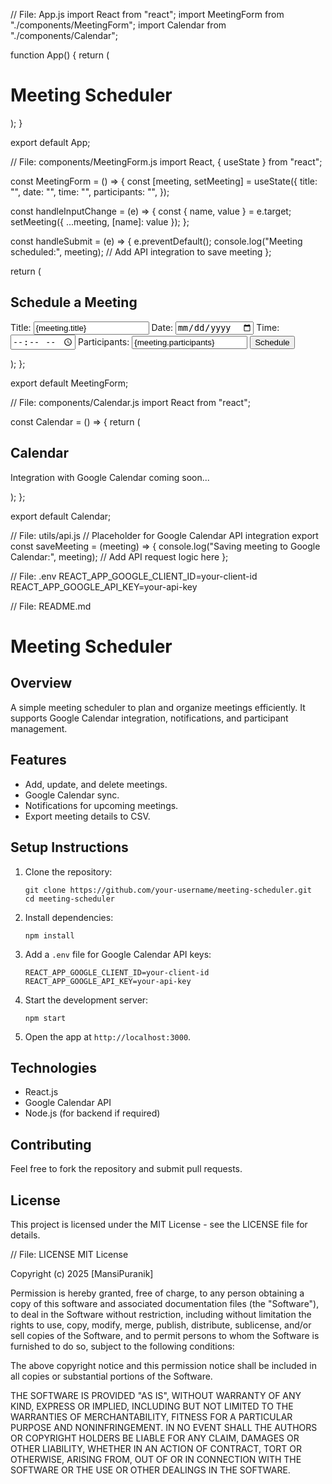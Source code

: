 // File: App.js
import React from "react";
import MeetingForm from "./components/MeetingForm";
import Calendar from "./components/Calendar";

function App() {
  return (
    <div className="min-h-screen bg-gray-100 p-4">
      <h1 className="text-3xl font-bold text-center">Meeting Scheduler</h1>
      <div className="mt-4 grid grid-cols-1 md:grid-cols-2 gap-4">
        <MeetingForm />
        <Calendar />
      </div>
    </div>
  );
}

export default App;

// File: components/MeetingForm.js
import React, { useState } from "react";

const MeetingForm = () => {
  const [meeting, setMeeting] = useState({
    title: "",
    date: "",
    time: "",
    participants: "",
  });

  const handleInputChange = (e) => {
    const { name, value } = e.target;
    setMeeting({ ...meeting, [name]: value });
  };

  const handleSubmit = (e) => {
    e.preventDefault();
    console.log("Meeting scheduled:", meeting);
    // Add API integration to save meeting
  };

  return (
    <form onSubmit={handleSubmit} className="bg-white p-4 shadow rounded">
      <h2 className="text-xl font-bold mb-2">Schedule a Meeting</h2>
      <label className="block mb-2">
        Title:
        <input
          type="text"
          name="title"
          value={meeting.title}
          onChange={handleInputChange}
          className="w-full p-2 border rounded"
          required
        />
      </label>
      <label className="block mb-2">
        Date:
        <input
          type="date"
          name="date"
          value={meeting.date}
          onChange={handleInputChange}
          className="w-full p-2 border rounded"
          required
        />
      </label>
      <label className="block mb-2">
        Time:
        <input
          type="time"
          name="time"
          value={meeting.time}
          onChange={handleInputChange}
          className="w-full p-2 border rounded"
          required
        />
      </label>
      <label className="block mb-2">
        Participants:
        <input
          type="text"
          name="participants"
          value={meeting.participants}
          onChange={handleInputChange}
          className="w-full p-2 border rounded"
          placeholder="Enter emails, separated by commas"
        />
      </label>
      <button type="submit" className="bg-blue-500 text-white px-4 py-2 rounded">
        Schedule
      </button>
    </form>
  );
};

export default MeetingForm;

// File: components/Calendar.js
import React from "react";

const Calendar = () => {
  return (
    <div className="bg-white p-4 shadow rounded">
      <h2 className="text-xl font-bold mb-2">Calendar</h2>
      <p>Integration with Google Calendar coming soon...</p>
    </div>
  );
};

export default Calendar;

// File: utils/api.js
// Placeholder for Google Calendar API integration
export const saveMeeting = (meeting) => {
  console.log("Saving meeting to Google Calendar:", meeting);
  // Add API request logic here
};

// File: .env
REACT_APP_GOOGLE_CLIENT_ID=your-client-id
REACT_APP_GOOGLE_API_KEY=your-api-key

// File: README.md
# Meeting Scheduler

## Overview
A simple meeting scheduler to plan and organize meetings efficiently. It supports Google Calendar integration, notifications, and participant management.

## Features
- Add, update, and delete meetings.
- Google Calendar sync.
- Notifications for upcoming meetings.
- Export meeting details to CSV.

## Setup Instructions
1. Clone the repository:
   ```
   git clone https://github.com/your-username/meeting-scheduler.git
   cd meeting-scheduler
   ```

2. Install dependencies:
   ```
   npm install
   ```

3. Add a `.env` file for Google Calendar API keys:
   ```
   REACT_APP_GOOGLE_CLIENT_ID=your-client-id
   REACT_APP_GOOGLE_API_KEY=your-api-key
   ```

4. Start the development server:
   ```
   npm start
   ```

5. Open the app at `http://localhost:3000`.

## Technologies
- React.js
- Google Calendar API
- Node.js (for backend if required)

## Contributing
Feel free to fork the repository and submit pull requests.

## License
This project is licensed under the MIT License - see the LICENSE file for details.

// File: LICENSE
MIT License

Copyright (c) 2025 [MansiPuranik]

Permission is hereby granted, free of charge, to any person obtaining a copy
of this software and associated documentation files (the "Software"), to deal
in the Software without restriction, including without limitation the rights
to use, copy, modify, merge, publish, distribute, sublicense, and/or sell
copies of the Software, and to permit persons to whom the Software is
furnished to do so, subject to the following conditions:

The above copyright notice and this permission notice shall be included in all
copies or substantial portions of the Software.

THE SOFTWARE IS PROVIDED "AS IS", WITHOUT WARRANTY OF ANY KIND, EXPRESS OR
IMPLIED, INCLUDING BUT NOT LIMITED TO THE WARRANTIES OF MERCHANTABILITY,
FITNESS FOR A PARTICULAR PURPOSE AND NONINFRINGEMENT. IN NO EVENT SHALL THE
AUTHORS OR COPYRIGHT HOLDERS BE LIABLE FOR ANY CLAIM, DAMAGES OR OTHER
LIABILITY, WHETHER IN AN ACTION OF CONTRACT, TORT OR OTHERWISE, ARISING FROM,
OUT OF OR IN CONNECTION WITH THE SOFTWARE OR THE USE OR OTHER DEALINGS IN THE
SOFTWARE.

